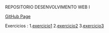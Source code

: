 REPOSITORIO DESENVOLVIMENTO WEB I

[GitHub Page](https://tyagosantos.github.io/DSWI/)

Exercicios :
1.<a href="https://tyagosantos.github.io/DSWI/exercicio1/home.html">exercicio1</a>
2.<a href="https://tyagosantos.github.io/DSWI/exercicio2/conta.html">exercicio2</a>
3.<a href="https://tyagosantos.github.io/DSWI/exercicio3/home.html">exercicio3</a>
